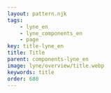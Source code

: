 ```yaml
---
layout: pattern.njk
tags: 
    - lyne_en
    - lyne_components_en
    - page
key: title-lyne_en
title: Title
parent: components-lyne_en
image: lyne/overview/title.webp
keywords: title
order: 680
---
```

